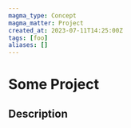 ```yaml
---
magma_type: Concept
magma_matter: Project
created_at: 2023-07-11T14:25:00Z
tags: [foo]
aliases: []
---
```

# Some Project

## Description